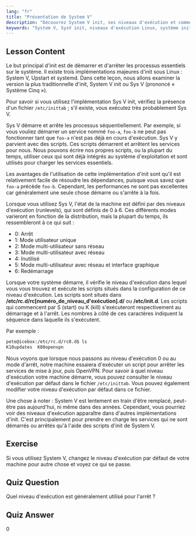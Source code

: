 ```yaml
---
lang: "fr"
title: "Présentation de System V"
description: "Découvrez System V init, ses niveaux d'exécution et comment il gère les processus sous Linux. Comprenez les bases de SysV pour les débutants et les utilisateurs intermédiaires."
keywords: "System V, SysV init, niveaux d'exécution Linux, système init, tutoriel Linux, guide du débutant, gestion des processus"
---
```


## Lesson Content

Le but principal d'init est de démarrer et d'arrêter les processus essentiels sur le système. Il existe trois implémentations majeures d'init sous Linux : System V, Upstart et systemd. Dans cette leçon, nous allons examiner la version la plus traditionnelle d'init, System V init ou Sys V (prononcé « Système Cinq »).

Pour savoir si vous utilisez l'implémentation Sys V init, vérifiez la présence d'un fichier `/etc/inittab` ; s'il existe, vous exécutez très probablement Sys V.

Sys V démarre et arrête les processus séquentiellement. Par exemple, si vous vouliez démarrer un service nommé `foo-a`, `foo-b` ne peut pas fonctionner tant que `foo-a` n'est pas déjà en cours d'exécution. Sys V y parvient avec des scripts. Ces scripts démarrent et arrêtent les services pour nous. Nous pouvons écrire nos propres scripts, ou la plupart du temps, utiliser ceux qui sont déjà intégrés au système d'exploitation et sont utilisés pour charger les services essentiels.

Les avantages de l'utilisation de cette implémentation d'init sont qu'il est relativement facile de résoudre les dépendances, puisque vous savez que `foo-a` précède `foo-b`. Cependant, les performances ne sont pas excellentes car généralement une seule chose démarre ou s'arrête à la fois.

Lorsque vous utilisez Sys V, l'état de la machine est défini par des niveaux d'exécution (runlevels), qui sont définis de 0 à 6. Ces différents modes varieront en fonction de la distribution, mais la plupart du temps, ils ressembleront à ce qui suit :

- 0: Arrêt
- 1: Mode utilisateur unique
- 2: Mode multi-utilisateur sans réseau
- 3: Mode multi-utilisateur avec réseau
- 4: Inutilisé
- 5: Mode multi-utilisateur avec réseau et interface graphique
- 6: Redémarrage

Lorsque votre système démarre, il vérifie le niveau d'exécution dans lequel vous vous trouvez et exécute les scripts situés dans la configuration de ce niveau d'exécution. Les scripts sont situés dans **/etc/rc.d/rc[numéro_de_niveau_d'exécution].d/** ou **/etc/init.d**. Les scripts qui commencent par S (start) ou K (kill) s'exécuteront respectivement au démarrage et à l'arrêt. Les nombres à côté de ces caractères indiquent la séquence dans laquelle ils s'exécutent.

Par exemple :

```bash
pete@icebox:/etc/rc.d/rc0.d$ ls
K10updates  K80openvpn
```

Nous voyons que lorsque nous passons au niveau d'exécution 0 ou au mode d'arrêt, notre machine essaiera d'exécuter un script pour arrêter les services de mise à jour, puis OpenVPN. Pour savoir à quel niveau d'exécution votre machine démarre, vous pouvez consulter le niveau d'exécution par défaut dans le fichier `/etc/inittab`. Vous pouvez également modifier votre niveau d'exécution par défaut dans ce fichier.

Une chose à noter : System V est lentement en train d'être remplacé, peut-être pas aujourd'hui, ni même dans des années. Cependant, vous pourriez voir des niveaux d'exécution apparaître dans d'autres implémentations d'init. C'est principalement pour prendre en charge les services qui ne sont démarrés ou arrêtés qu'à l'aide des scripts d'init de System V.

## Exercise

Si vous utilisez System V, changez le niveau d'exécution par défaut de votre machine pour autre chose et voyez ce qui se passe.

## Quiz Question

Quel niveau d'exécution est généralement utilisé pour l'arrêt ?

## Quiz Answer

0
